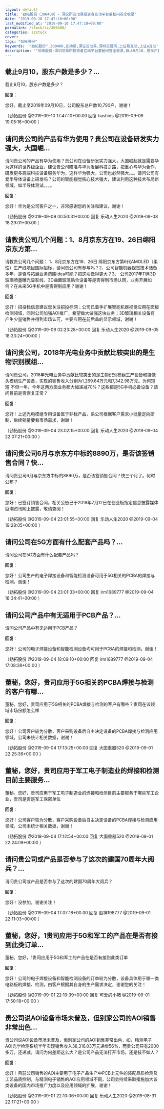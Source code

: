 ```yaml
---
layout: default
title: '劲拓股份（300400）- 深交所互动易投资者互动平台董秘问答全收录'
date: "2019-09-10 17:47:10+00:00"
last_modified_at: "2019-09-10 17:47:10+00:00"
permalink: /stock/sz/300400/
categories: szstock
cover: 
tags: "劲拓股份"
keywords: '"劲拓股份",300400,互动易,深证互动易,深圳交易所,上证易互动,上证e互动'
description: '"劲拓股份-深圳交易所投资者互动平台董秘问答全收录,载止9月10，股东户数是多少？"'
---
```


## 载止9月10，股东户数是多少？...

载止9月10，股东户数是多少？

**回复**：

您好，截止至2019年09月10日，公司股东总户数10,790户，谢谢！ 

（劲拓股份  @2019-09-10 17:47:10+00:00 回复 hashids  @2019-09-09 19:05:16+00:00 ）

## 请问贵公司的产品有华为使用？贵公司在设备研发实力强大，大国崛...

请问贵公司的产品有华为使用？贵公司在设备研发实力强大，大国崛起就是需要华为这样的世界级企业，建议贵公司瞄准与华为发展科技之路，把重心与华为合作，研发更多高端科技设备服务华为，这样华为强大，公司也必然强大。。。请问公司有爱半导体设备上研发吗？公司的智能视觉核心技术强大，建议利用这种技术布局新领域，如半导体测试。。。。

**回复**：

您好！华为是公司客户之一，非常感谢您的关注和建议，谢谢！ 

（劲拓股份  @2019-09-09 00:50:31+00:00 回复 乐动人生2020  @2019-09-08 18:29:01+00:00 ）

## 请教贵公司几个问题：1、8月京东方在19、26日绵阳京东方第...

请教贵公司几个问题：  1、8月京东方在19、26日	绵阳京东方第6代AMOLED（柔性）生产线项目国际招标，请问贵公司有参与吗？2、公司智能机器视觉技术储备多年，是否与拓展业务范围idea可能？把这块做得更大？3、 公司2017年11月3D玻璃喷墨曝光显影线、3D曲面玻璃贴合设备等是否得到市场认同，业务开展如何？在未来5G手机中是否得到应用？谢谢！

**回复**：

您好！招投标信息建议您关注招投标网；公司已着手扩展智能机器视觉应用在面板检测领域，同时公司加强AOI推广，希望做大做强这块业务；3D玻璃相关设备有产生少量销售并得到市场认可，主要应用在前后盖的显示领域，谢谢！ 

（劲拓股份  @2019-09-09 02:23:28+00:00 回复 乐动人生2020  @2019-09-05 18:33:24+00:00 ）

## 请问贵公司，2018年光电业务中贡献比较突出的是生物识别模组...

请问贵公司，2018年光电业务中贡献比较突出的是生物识别模组生产设备和摄像头模组生产设备，实现的销售收入分别为1,269.64万元和7,342.98万元。为何短短 不但一年，今年这两方面业务都大幅递减70%？这些都是5G手机必备设备？请问目前是否恢复正常？

**回复**：

您好！上述光电模组专用设备属于非标产品，系公司根据客户需求小批量定向研制，后续销量要看市场需求，谢谢！ 

（劲拓股份  @2019-09-04 23:02:15+00:00 回复 乐动人生2020  @2019-09-04 22:07:21+00:00 ）

## 请问贵公司6月与京东方中标的8890万，是否该签销售合同？快...

请问贵公司6月与京东方中标的8890万，是否该签销售合同？快三个月了。何时公布？

**回复**：

您好！已签订销售合同，相关公告已于2019年7月12日在创业板指定信息披露媒体巨潮资讯网上披露，敬请查阅！ 

（劲拓股份  @2019-09-04 23:01:55+00:00 回复 乐动人生2020  @2019-09-04 19:28:05+00:00 ）

## 请问公司在5G方面有什么配套产品吗？...

请问公司在5G方面有什么配套产品吗？

**回复**：

您好！公司生产的电子焊接设备和智能检测设备可用于5G相关的PCBA的焊接与检测，谢谢！ 

（劲拓股份  @2019-09-04 23:01:33+00:00 回复 irm1689777  @2019-09-04 18:34:41+00:00 ）

## 请问公司产品中有无适用于PCB产品？...

请问公司产品中有无适用于PCB产品？

**回复**：

您好！公司的电子焊接设备和智能检测设备均可用于PCBA的焊接和检测，谢谢！ 

（劲拓股份  @2019-09-04 18:09:10+00:00 回复 irm1689777  @2019-09-04 17:08:38+00:00 ）

## 董秘，您好，贵司应用于5G相关的PCBA焊接与检测的客户有哪...

董秘，您好，贵司应用于5G相关的PCBA焊接与检测的客户有哪些？贵司在该领域市场份额怎么样

**回复**：

您好！公司客户较为分散，客户采购设备后自主决定设备的PCBA焊接与检测应用领域，公司未统计相关数据，谢谢！ 

（劲拓股份  @2019-09-04 17:13:25+00:00 回复 大国重器520  @2019-09-01 22:25:36+00:00 ）

## 董秘，您好，贵司应用于军工电子制造业的焊接和检测目前主要服务...

董秘，您好，贵司应用于军工电子制造业的焊接和检测目前主要服务于哪些军工企业，贵司是否是军工保密单位

**回复**：

您好！公司客户较为分散，客户采购设备后自主决定设备的PCBA焊接与检测应用领域，公司未统计相关数据，谢谢！ 

（劲拓股份  @2019-09-04 17:12:54+00:00 回复 大国重器520  @2019-09-01 22:24:09+00:00 ）

## 请问贵公司或产品是否参与了这次的建国70周年大阅兵？...

请问贵公司或产品是否参与了这次的建国70周年大阅兵？

**回复**：

您好！没参加，谢谢关注！ 

（劲拓股份  @2019-09-04 17:07:18+00:00 回复 股神198777  @2019-09-01 22:11:03+00:00 ）

## 董秘，您好，1贵司应用于5G和军工的产品在是否有接到此类订单...

董秘，您好，1贵司应用于5G和军工的产品在是否有接到此类订单

**回复**：

您好！公司的电子焊接设备和智能检测设备的订单较为分散，设备具体用于哪一类电路板的焊接、检测，由客户根据其自身的生产需求决定，谢谢您的关注！ 

（劲拓股份  @2019-09-01 22:10:39+00:00 回复 可爱的小猪  @2019-09-01 17:50:18+00:00 ）

## 贵公司说AOI设备市场未普及，但别家公司的AOI销售非常出色...

贵公司说AOI设备市场未普及，但别家公司的AOI销售非常出色，如，精测电子AOI光学检测系统半年实现销售收入38,316.03万元递增56%，而贵公司只有2000多万，还递减，请问为何差距这么大？是公司产品无法打开市场，还是技不如人？

**回复**：

您好！目前公司销售的AOI主要用于电子产品生产中PCB上元件的装配品质检测及工艺品质控制，与精测电子销售的AOI应用领域不同，公司会持续采取措施加大该类设备的国内市场推广力度以及应用领域的扩展，谢谢！ 

（劲拓股份  @2019-09-01 22:10:06+00:00 回复 乐动人生2020  @2019-08-31 22:17:21+00:00 ）

